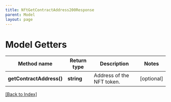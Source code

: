 ```yaml
---
title: NftGetContractAddress200Response
parent: Model
layout: page
---
```


# Model Getters

Method name | Return type | Description | Notes
------------ | ------------- | ------------- | -------------
**getContractAddress()** | **string** | Address of the NFT token. | [optional]

[[Back to Index]](../index.md)
